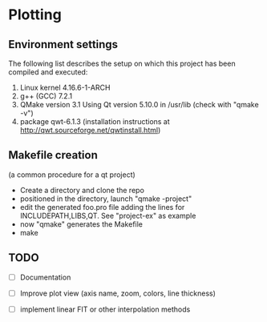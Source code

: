 # Plotting

## Environment settings
The following list describes the setup on which this project has been compiled and executed:
1) Linux kernel 4.16.6-1-ARCH
2) g++ (GCC) 7.2.1
3) QMake version 3.1 Using Qt version 5.10.0 in /usr/lib (check with "qmake -v")
4) package qwt-6.1.3 (installation instructions at http://qwt.sourceforge.net/qwtinstall.html)

## Makefile creation
(a common procedure for a qt project)

* Create a directory and clone the repo 
* positioned in the directory, launch "qmake -project" 
* edit the generated foo.pro file adding the lines for INCLUDEPATH,LIBS,QT. See "project-ex" as example 
* now "qmake" generates the Makefile
* make

## TODO
- [ ] Documentation
- [ ] Improve plot view (axis name, zoom, colors, line thickness)
- [ ] implement linear FIT or other interpolation methods

